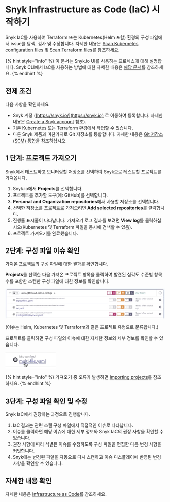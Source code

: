 # Snyk Infrastructure as Code (IaC) 시작하기

Snyk IaC를 사용하여 Terraform 또는 Kubernetes(Helm 포함) 환경의 구성 파일에서 issue를 탐색, 검사 및 수정합니다. 자세한 내용은 [Scan Kubernetes configuration files](broken-reference/) 및 [Scan Terraform files](broken-reference/)를 참조하세요.

{% hint style="info" %}
이 문서는 Snyk.io UI를 사용하는 프로세스에 대해 설명합니다. Snyk CLI에서 IaC를 사용하는 방법에 대한 자세한 내용은 [해당 문서](snyk-cli-for-infrastructure-as-code/)를 참조하세요.
{% endhint %}

## 전제 조건

다음 사항을 확인하세요

* Snyk 계정 ([https://snyk.io/](https://snyk.io) 로 이동하여 등록합니다. 자세한 내용은 [Create a Snyk account](https://docs.snyk.io/getting-started/getting-started-snyk-products) 참조).
* 기존 Kubernetes 또는 Terraform 환경에서 작업할 수 있습니다.
* 다른 Snyk 제품과 마찬가지로 Git 저장소를 통합합니다. 자세한 내용은 [Git 저장소(SCM) 통합](../../features/integrations/git-repository-scm-integrations/)을 참조하십시오.

## 1 단계: 프로젝트 가져오기

Snyk에서 테스트하고 모니터링할 저장소를 선택하여 Snyk으로 테스트할 프로젝트를 가져옵니다.

1. Snyk.io에서 **Projects**를 선택합니다.
2. 프로젝트를 추가할 도구(예: GitHub)를 선택합니다.
3. **Personal and Organization repositories**에서 사용할 저장소를 선택합니다.
4. 선택한 저장소를 프로젝트로 가져오려면 **Add selected repositories**를 클릭합니다.
5. 진행률 표시줄이 나타납니다. 가져오기 로그 결과를 보려면 **View log**를 클릭하십시오(Kubernetes 및 Terraform 파일을 동시에 검색할 수 있음).
6. 프로젝트 가져오기를 완료했습니다.

## 2단계: 구성 파일 이슈 확인

가져온 프로젝트의 구성 파일에 대한 결과를 확인합니다.

**Projects**를 선택한 다음 가져온 프로젝트 항목을 클릭하여 발견된 심각도 수준별 항목 수를 포함한 스캔한 구성 파일에 대한 정보를 확인합니다.

![](../../.gitbook/assets/getting-started-snyk-iac-1.png)

(이슈는 Helm, Kubernetes 및 Terraform과 같은 프로젝트 유형으로 분류합니다.)

프로젝트를 클릭하면 구성 파일의 이슈에 대한 자세한 정보와 세부 정보를 확인할 수 있습니다.

![](../../.gitbook/assets/getting-started-snyk-iac-2.png)

{% hint style="info" %}
가져오기 중 오류가 발생하면 [Importing projects](https://support.snyk.io/hc/en-us/sections/360000923478-Importing-projects)를 참조하세요.
{% endhint %}

## 3단계: 구성 파일 확인 및 수정

Snyk IaC에서 권장하는 과정으로 진행합니다.

1. IaC 결과는 관련 스캔 구성 파일에서 직접적인 이슈로 나타납니다.
2. 이슈를 클릭하면 해당 이슈에 대한 세부 정보와 Snyk IaC의 권장 사항을 확인할 수 있습니다.
3. 권장 사항에 따라 식별된 이슈를 수정하도록 구성 파일을 편집한 다음 변경 사항을 커밋합니다.
4. Snyk에는 변경된 파일을 자동으로 다시 스캔하고 이슈 디스플레이에 반영된 변경 사항을 확인할 수 있습니다.

## 자세한 내용 확인

자세한 내용은 [Infrastructure as Code](https://docs.snyk.io/snyk-infrastructure-as-code)를 참조하세요.
